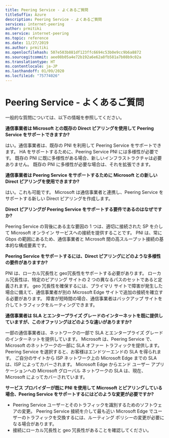 ```yaml
---
title: Peering Service - よくあるご質問
titleSuffix: Azure
description: Peering Service - よくあるご質問
services: internet-peering
author: prmitiki
ms.service: internet-peering
ms.topic: reference
ms.date: 11/27/2019
ms.author: prmitiki
ms.openlocfilehash: 507e503b881df123ffc6694c53b0e9cc9b6a8872
ms.sourcegitcommit: aee08b05a4e72b192a6e62a8fb581a7b08b9c02a
ms.translationtype: HT
ms.contentlocale: ja-JP
ms.lasthandoff: 01/09/2020
ms.locfileid: "75774026"
---
```

# <a name="peering-service---faqs"></a>Peering Service - よくあるご質問

一般的な質問については、以下の情報を参照してください。

**通信事業者は Microsoft との既存の Direct ピアリングを使用して Peering Service をサポートできますか?**

はい。通信事業者は、既存の PNI を利用して Peering Service をサポートできます。 HA をサポートするために、Peering Service PNI には多様性が必要です。 既存の PNI に既に多様性がある場合、新しいインフラストラクチャは必要ありません。 既存の PNI に多様性が必要な場合は、それを拡張できます。

**通信事業者は Peering Service をサポートするために Microsoft との新しい Direct ピアリングを使用できますか?**

はい。これも可能です。 Microsoft は通信事業者と連携し、Peering Service をサポートする新しい Direct ピアリングを作成します。  

**Direct ピアリングが Peering Service をサポートする要件であるのはなぜですか?**

Peering Service の背後にある主な要因の 1 つは、適切に接続された SP を介して Microsoft オンライン サービスへの接続を提供することです。 PNI は、常に Gbps の範囲にあるため、通信事業者と Microsoft 間の高スループット接続の基本的な構成要素です。

**Peering Service をサポートするには、Direct ピアリングにどのような多様性の要件がありますか?**

PNI は、ローカル冗長性と geo冗長性をサポートする必要があります。 ローカル冗長性は、特定のピアリング サイトの 2 つの異なるパスのセットであると定義されます。 geo 冗長性を確保するには、プライマリ サイトで障害が発生した場合に備えて、通信事業者が別の Microsoft Edge サイトで追加の接続を確立する必要があります。 障害が短時間の場合、通信事業者はバックアップ サイトを介してトラフィックをルーティングできます。

**通信事業者は SLA とエンタープライズ グレードのインターネットを既に提供していますが、このオファリングはどのような違いがありますか?**

一部の通信事業者は、ネットワークの一部で SLA とエンタープライズ グレードのインターネットを提供しています。 Microsoft は、Peering Service で、Microsoft のネットワークの一部に SLA オファー トラフィックを提供します。 Peering Service を選択すると、お客様はエンドツーエンドの SLA を得られます。 ご自分のサイトから ISP ネットワーク上の Microsoft Edge までの SLA は、ISP によってカバーされます。 Microsoft Edge からエンド ユーザー アプリケーションへの Microsoft グローバル ネットワークの SLA は、現在、Microsoft によってカバーされています。

**サービス プロバイダーが既に PNI を使用して Microsoft とピアリングしている場合、Peering Service をサポートするにはどのような変更が必要ですか?**

* Peering Service ユーザーとそのトラフィックを識別するためのソフトウェアの変更。 Peering Service 接続を介して最も近い Microsoft Edge でユーザーのトラフィックを交換するには、ルーティング ポリシーの変更が必要になる場合があります。
* 接続にローカル冗長性と geo 冗長性があることを確認してください。
